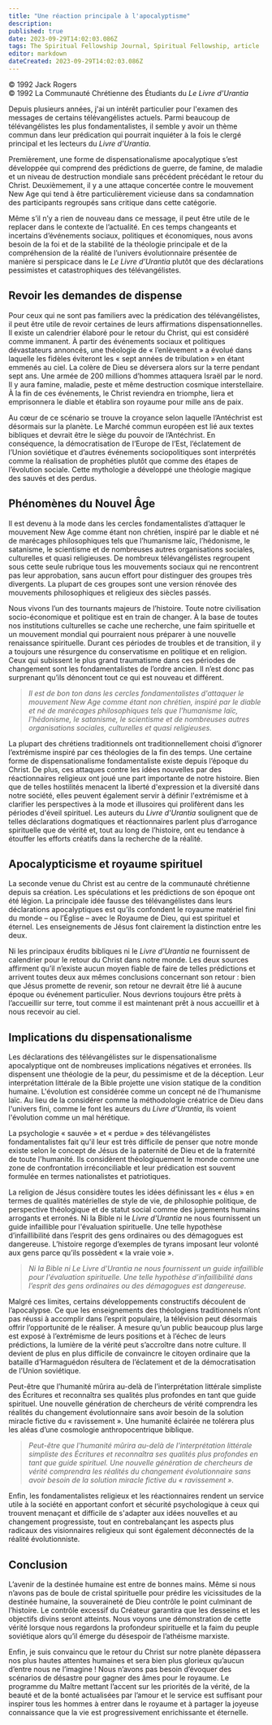 ```yaml
---
title: "Une réaction principale à l'apocalyptisme"
description: 
published: true
date: 2023-09-29T14:02:03.086Z
tags: The Spiritual Fellowship Journal, Spiritual Fellowship, article
editor: markdown
dateCreated: 2023-09-29T14:02:03.086Z
---
```


<p class="v-card v-sheet theme--light gray lighten-3 px-2">© 1992 Jack Rogers<br>© 1992 La Communauté Chrétienne des Étudiants du <i>Le Livre d'Urantia</i></p>


Depuis plusieurs années, j'ai un intérêt particulier pour l'examen des messages de certains télévangélistes actuels. Parmi beaucoup de télévangélistes les plus fondamentalistes, il semble y avoir un thème commun dans leur prédication qui pourrait inquiéter à la fois le clergé principal et les lecteurs du _Livre d'Urantia_.

Premièrement, une forme de dispensationalisme apocalyptique s’est développée qui comprend des prédictions de guerre, de famine, de maladie et un niveau de destruction mondiale sans précédent précédant le retour du Christ. Deuxièmement, il y a une attaque concertée contre le mouvement New Age qui tend à être particulièrement vicieuse dans sa condamnation des participants regroupés sans critique dans cette catégorie.

Même s’il n’y a rien de nouveau dans ce message, il peut être utile de le replacer dans le contexte de l’actualité. En ces temps changeants et incertains d’événements sociaux, politiques et économiques, nous avons besoin de la foi et de la stabilité de la théologie principale et de la compréhension de la réalité de l’univers évolutionnaire présentée de manière si perspicace dans le _Le Livre d’Urantia_ plutôt que des déclarations pessimistes et catastrophiques des télévangélistes.

## Revoir les demandes de dispense

Pour ceux qui ne sont pas familiers avec la prédication des télévangélistes, il peut être utile de revoir certaines de leurs affirmations dispensationnelles. Il existe un calendrier élaboré pour le retour du Christ, qui est considéré comme immanent. À partir des événements sociaux et politiques dévastateurs annoncés, une théologie de « l’enlèvement » a évolué dans laquelle les fidèles éviteront les « sept années de tribulation » en étant emmenés au ciel. La colère de Dieu se déversera alors sur la terre pendant sept ans. Une armée de 200 millions d’hommes attaquera Israël par le nord. Il y aura famine, maladie, peste et même destruction cosmique interstellaire. À la fin de ces événements, le Christ reviendra en triomphe, liera et emprisonnera le diable et établira son royaume pour mille ans de paix.

Au cœur de ce scénario se trouve la croyance selon laquelle l’Antéchrist est désormais sur la planète. Le Marché commun européen est lié aux textes bibliques et devrait être le siège du pouvoir de l’Antéchrist. En conséquence, la démocratisation de l’Europe de l’Est, l’éclatement de l’Union soviétique et d’autres événements sociopolitiques sont interprétés comme la réalisation de prophéties plutôt que comme des étapes de l’évolution sociale. Cette mythologie a développé une théologie magique des sauvés et des perdus.

## Phénomènes du Nouvel Âge

Il est devenu à la mode dans les cercles fondamentalistes d’attaquer le mouvement New Age comme étant non chrétien, inspiré par le diable et né de marécages philosophiques tels que l’humanisme laïc, l’hédonisme, le satanisme, le scientisme et de nombreuses autres organisations sociales, culturelles et quasi religieuses. De nombreux télévangélistes regroupent sous cette seule rubrique tous les mouvements sociaux qui ne rencontrent pas leur approbation, sans aucun effort pour distinguer des groupes très divergents. La plupart de ces groupes sont une version rénovée des mouvements philosophiques et religieux des siècles passés.

Nous vivons l’un des tournants majeurs de l’histoire. Toute notre civilisation socio-économique et politique est en train de changer. À la base de toutes nos institutions culturelles se cache une recherche, une faim spirituelle et un mouvement mondial qui pourraient nous préparer à une nouvelle renaissance spirituelle. Durant ces périodes de troubles et de transition, il y a toujours une résurgence du conservatisme en politique et en religion. Ceux qui subissent le plus grand traumatisme dans ces périodes de changement sont les fondamentalistes de l’ordre ancien. Il n’est donc pas surprenant qu’ils dénoncent tout ce qui est nouveau et différent.

> _Il est de bon ton dans les cercles fondamentalistes d'attaquer le mouvement New Age comme étant non chrétien, inspiré par le diable et né de marécages philosophiques tels que l'humanisme laïc, l'hédonisme, le satanisme, le scientisme et de nombreuses autres organisations sociales, culturelles et quasi religieuses._

La plupart des chrétiens traditionnels ont traditionnellement choisi d’ignorer l’extrémisme inspiré par ces théologies de la fin des temps. Une certaine forme de dispensationalisme fondamentaliste existe depuis l’époque du Christ. De plus, ces attaques contre les idées nouvelles par des réactionnaires religieux ont joué une part importante de notre histoire. Bien que de telles hostilités menacent la liberté d'expression et la diversité dans notre société, elles peuvent également servir à définir l'extrémisme et à clarifier les perspectives à la mode et illusoires qui prolifèrent dans les périodes d'éveil spirituel. Les auteurs du _Livre d'Urantia_ soulignent que de telles déclarations dogmatiques et réactionnaires parlent plus d’arrogance spirituelle que de vérité et, tout au long de l’histoire, ont eu tendance à étouffer les efforts créatifs dans la recherche de la réalité.

## Apocalypticisme et royaume spirituel

La seconde venue du Christ est au centre de la communauté chrétienne depuis sa création. Les spéculations et les prédictions de son époque ont été légion. La principale idée fausse des télévangélistes dans leurs déclarations apocalyptiques est qu’ils confondent le royaume matériel fini du monde – ou l’Église – avec le Royaume de Dieu, qui est spirituel et éternel. Les enseignements de Jésus font clairement la distinction entre les deux.

Ni les principaux érudits bibliques ni le _Livre d'Urantia_ ne fournissent de calendrier pour le retour du Christ dans notre monde. Les deux sources affirment qu’il n’existe aucun moyen fiable de faire de telles prédictions et arrivent toutes deux aux mêmes conclusions concernant son retour : bien que Jésus promette de revenir, son retour ne devrait être lié à aucune époque ou événement particulier. Nous devrions toujours être prêts à l’accueillir sur terre, tout comme il est maintenant prêt à nous accueillir et à nous recevoir au ciel.

## Implications du dispensationalisme

Les déclarations des télévangélistes sur le dispensationalisme apocalyptique ont de nombreuses implications négatives et erronées. Ils dispensent une théologie de la peur, du pessimisme et de la déception. Leur interprétation littérale de la Bible projette une vision statique de la condition humaine. L'évolution est considérée comme un concept né de l'humanisme laïc. Au lieu de la considérer comme la méthodologie créatrice de Dieu dans l'univers fini, comme le font les auteurs du _Livre d'Urantia_, ils voient l'évolution comme un mal hérétique.

La psychologie « sauvée » et « perdue » des télévangélistes fondamentalistes fait qu'il leur est très difficile de penser que notre monde existe selon le concept de Jésus de la paternité de Dieu et de la fraternité de toute l'humanité. Ils considèrent théologiquement le monde comme une zone de confrontation irréconciliable et leur prédication est souvent formulée en termes nationalistes et patriotiques.

La religion de Jésus considère toutes les idées définissant les « élus » en termes de qualités matérielles de style de vie, de philosophie politique, de perspective théologique et de statut social comme des jugements humains arrogants et erronés. Ni la Bible ni le _Livre d'Urantia_ ne nous fournissent un guide infaillible pour l'évaluation spirituelle. Une telle hypothèse d’infaillibilité dans l’esprit des gens ordinaires ou des démagogues est dangereuse. L’histoire regorge d’exemples de tyrans imposant leur volonté aux gens parce qu’ils possèdent « la vraie voie ».

> _Ni la Bible ni _Le Livre d'Urantia_ ne nous fournissent un guide infaillible pour l'évaluation spirituelle. Une telle hypothèse d’infaillibilité dans l’esprit des gens ordinaires ou des démagogues est dangereuse._

Malgré ces limites, certains développements constructifs découlent de l’apocalypse. Ce que les enseignements des théologiens traditionnels n’ont pas réussi à accomplir dans l’esprit populaire, la télévision peut désormais offrir l’opportunité de le réaliser. À mesure qu’un public beaucoup plus large est exposé à l’extrémisme de leurs positions et à l’échec de leurs prédictions, la lumière de la vérité peut s’accroître dans notre culture. Il devient de plus en plus difficile de convaincre le citoyen ordinaire que la bataille d’Harmaguédon résultera de l’éclatement et de la démocratisation de l’Union soviétique.

Peut-être que l’humanité mûrira au-delà de l’interprétation littérale simpliste des Écritures et reconnaîtra ses qualités plus profondes en tant que guide spirituel. Une nouvelle génération de chercheurs de vérité comprendra les réalités du changement évolutionnaire sans avoir besoin de la solution miracle fictive du « ravissement ». Une humanité éclairée ne tolérera plus les aléas d’une cosmologie anthropocentrique biblique.

> _Peut-être que l'humanité mûrira au-delà de l'interprétation littérale simpliste des Écritures et reconnaîtra ses qualités plus profondes en tant que guide spirituel. Une nouvelle génération de chercheurs de vérité comprendra les réalités du changement évolutionnaire sans avoir besoin de la solution miracle fictive du « ravissement »._

Enfin, les fondamentalistes religieux et les réactionnaires rendent un service utile à la société en apportant confort et sécurité psychologique à ceux qui trouvent menaçant et difficile de s'adapter aux idées nouvelles et au changement progressiste, tout en contrebalançant les aspects plus radicaux des visionnaires religieux qui sont également déconnectés de la réalité évolutionniste.

## Conclusion

L’avenir de la destinée humaine est entre de bonnes mains. Même si nous n’avons pas de boule de cristal spirituelle pour prédire les vicissitudes de la destinée humaine, la souveraineté de Dieu contrôle le point culminant de l’histoire. Le contrôle excessif du Créateur garantira que les desseins et les objectifs divins seront atteints. Nous voyons une démonstration de cette vérité lorsque nous regardons la profondeur spirituelle et la faim du peuple soviétique alors qu’il émerge du désespoir de l’athéisme marxiste.

Enfin, je suis convaincu que le retour du Christ sur notre planète dépassera nos plus hautes attentes humaines et sera bien plus glorieux qu’aucun d’entre nous ne l’imagine ! Nous n’avons pas besoin d’évoquer des scénarios de désastre pour gagner des âmes pour le royaume. Le programme du Maître mettant l’accent sur les priorités de la vérité, de la beauté et de la bonté actualisées par l’amour et le service est suffisant pour inspirer tous les hommes à entrer dans le royaume et à partager la joyeuse connaissance que la vie est progressivement enrichissante et éternelle.

